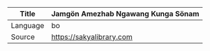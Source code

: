 |Title | Jamgön Amezhab Ngawang Kunga Sönam 
| --- | --- 
|Language | bo
|Source | https://sakyalibrary.com